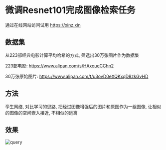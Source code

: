 # 微调Resnet101完成图像检索任务
通过在线网站访问试用 https://xinz.xin

## 数据集
从223部经典电影计算平均哈希的方式, 筛选出30万张图片作为数据集

223部电影: https://www.alipan.com/s/HAxoueCChn2

30万张原始图片: https://www.alipan.com/t/u3ovD0eXQKxqD8zkGyHD

## 方法
孪生网络, 对比学习的思路, 把经过图像增强后的图片和原图作为一组图像, 让相似的图像的空间嵌入接近, 不相似的远离

## 效果
![query](query.png)

